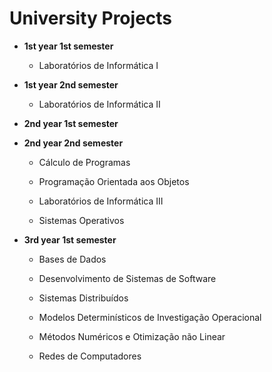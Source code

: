 # University Projects

* **1st year 1st semester**

  * Laboratórios de Informática I

* **1st year 2nd semester**

  * Laboratórios de Informática II

* **2nd year 1st semester**

* **2nd year 2nd semester**

  * Cálculo de Programas

  * Programação Orientada aos Objetos

  * Laboratórios de Informática III

  * Sistemas Operativos


* **3rd year 1st semester**

  * Bases de Dados

  * Desenvolvimento de Sistemas de Software

  * Sistemas Distribuídos

  * Modelos Determinísticos de Investigação Operacional

  * Métodos Numéricos e Otimização não Linear

  * Redes de Computadores


